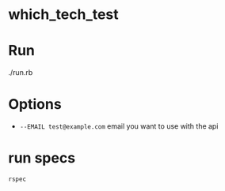 # which_tech_test


# Run
  ./run.rb

# Options

- `--EMAIL test@example.com` email you want to use with the api


# run specs

`rspec`


